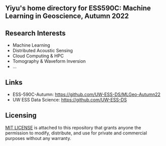 ## Yiyu's home directory for ESS590C: Machine Learning in Geoscience, Autumn 2022

## Research Interests
- Machine Learning
- Distributed Acoustic Sensing
- Cloud Computing & HPC
- Tomography & Waveform Inversion
- ...




## Links
- ESS-590C-Autumn: https://github.com/UW-ESS-DS/MLGeo-Autumn22
- UW ESS Data Science: https://github.com/UW-ESS-DS

## Licensing
[MIT LICENSE](./LICENSE) is attached to this repository that grants anyone the permission to modify, distribute, and use for private and commercial purposes without any warranty.
